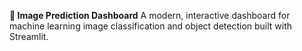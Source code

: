 **🧠 Image Prediction Dashboard**
A modern, interactive dashboard for machine learning image classification and object detection built with Streamlit.
